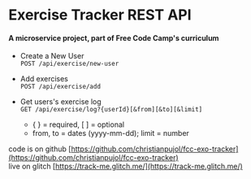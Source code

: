 # Exercise Tracker REST API

#### A microservice project, part of Free Code Camp's curriculum


 * Create a New User  
  `POST /api/exercise/new-user`

 * Add exercises  
   `POST /api/exercise/add`
 * Get users's exercise log  
   `GET /api/exercise/log?{userId}[&from][&to][&limit]`
     * { } = required, [ ] = optional
     * from, to = dates (yyyy-mm-dd); limit = number
     
     
code is on github [https://github.com/christianpujol/fcc-exo-tracker](https://github.com/christianpujol/fcc-exo-tracker)  
live on glitch [https://track-me.glitch.me/](https://track-me.glitch.me/)